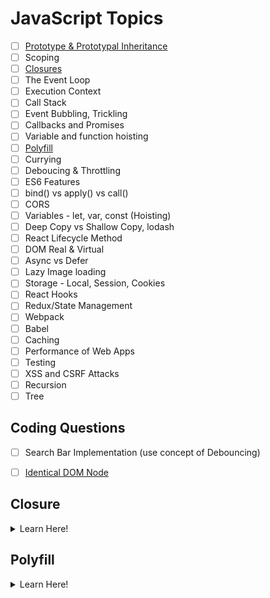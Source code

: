 # JavaScript Topics

- [ ] [Prototype & Prototypal Inheritance](https://www.youtube.com/watch?v=wstwjQ1yqWQ)
- [ ] Scoping
- [ ] [Closures](#closure)
- [ ] The Event Loop
- [ ] Execution Context
- [ ] Call Stack
- [ ] Event Bubbling, Trickling
- [ ] Callbacks and Promises
- [ ] Variable and function hoisting
- [ ] [Polyfill](#polyfill)
- [ ] Currying
- [ ] Deboucing & Throttling
- [ ] ES6 Features
- [ ] bind() vs apply() vs call()
- [ ] CORS
- [ ] Variables - let, var, const (Hoisting)
- [ ] Deep Copy vs Shallow Copy, lodash
- [ ] React Lifecycle Method
- [ ] DOM Real & Virtual
- [ ] Async vs Defer
- [ ] Lazy Image loading
- [ ] Storage - Local, Session, Cookies
- [ ] React Hooks
- [ ] Redux/State Management
- [ ] Webpack
- [ ] Babel
- [ ] Caching
- [ ] Performance of Web Apps
- [ ] Testing
- [ ] XSS and CSRF Attacks
- [ ] Recursion
- [ ] Tree

## Coding Questions
- [ ] Search Bar Implementation (use concept of Debouncing)
- [ ] [Identical DOM Node](https://codepen.io/hiteish/pen/YzpJGXK)


## Closure
<details>
  <summary>Learn Here!</summary>
  
  ## Youtube Links
  1. https://www.youtube.com/watch?v=qikxEIxsXco
  2. list
     * With some
     * Sub bullets
</details>


## Polyfill
<details>
  <summary>Learn Here!</summary>
  
  ## Youtube Links
  1. https://www.youtube.com/watch?v=ke_y6z0xRpk
  2. list
     * With some
     * Sub bullets
</details>

